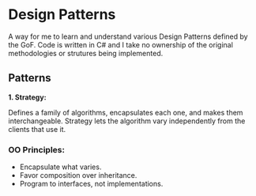 # Design Patterns

A way for me to learn and understand various Design Patterns defined by the GoF. Code is written in C# and I take no ownership of the original methodologies or strutures being implemented.

## Patterns

**1. Strategy:**

Defines a family of algorithms, encapsulates each one, and makes them interchangeable. Strategy lets the algorithm vary independently from the clients that use it.

### OO Principles:

- Encapsulate what varies.
- Favor composition over inheritance.
- Program to interfaces, not implementations.
